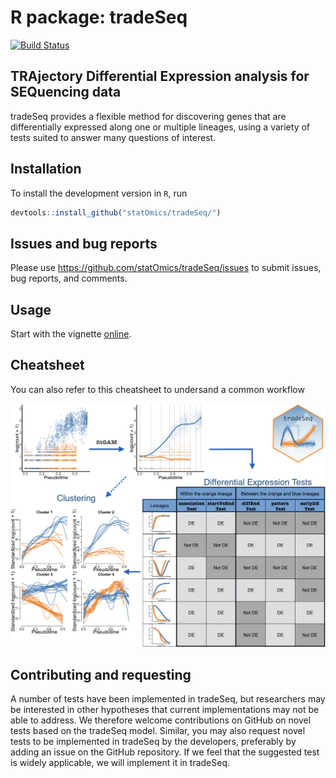 # R package: tradeSeq

[![Build Status](https://travis-ci.org/statOmics/tradeSeq.svg?branch=master)](https://travis-ci.org/statOmics/tradeSeq)

## TRAjectory Differential Expression analysis for SEQuencing data

tradeSeq provides a flexible method for discovering genes that are differentially expressed along one or multiple lineages, using a variety of tests suited to answer many questions of interest.

## Installation

To install the development version in `R`, run 

```r
devtools::install_github("statOmics/tradeSeq/")
```

## Issues and bug reports

Please use https://github.com/statOmics/tradeSeq/issues to submit issues, bug reports, and comments.

## Usage 

Start with the vignette [online](http://htmlpreview.github.io/?https://github.com/statOmics/tradeSeq/blob/master/vignettes/tradeSeq.html).

## Cheatsheet

You can also refer to this cheatsheet to undersand a common workflow

![](vignettes/cheatsheet_highRes.jpeg)

## Contributing and requesting

A number of tests have been implemented in tradeSeq, but researchers may be interested in other hypotheses that current implementations may not be able to address. We therefore welcome contributions on GitHub on novel tests based on the tradeSeq model.
Similar, you may also request novel tests to be implemented in tradeSeq by the developers, preferably by adding an issue on the GitHub repository. If we feel that the suggested test is widely applicable, we will implement it in tradeSeq.
